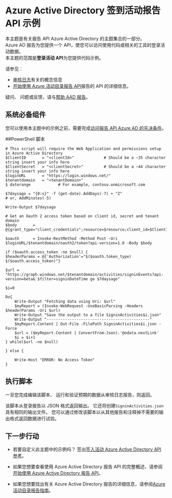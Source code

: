 <properties
    pageTitle="Azure Active Directory 签到活动报告 API 示例 |Microsoft Azure"
    description="如何开始使用 Azure 活动目录报告 API"
    services="active-directory"
    documentationCenter=""
    authors="dhanyahk"
    manager="femila"
    editor=""/>

<tags
    ms.service="active-directory"
    ms.devlang="na"
    ms.topic="article"
    ms.tgt_pltfrm="na"
    ms.workload="identity"
    ms.date="09/25/2016"
    ms.author="dhanyahk;markvi"/>

# <a name="azure-active-directory-sign-in-activity-report-api-samples"></a>Azure Active Directory 签到活动报告 API 示例

本主题是有关报告 API Azure Active Directory 的主题集合的一部分。  
Azure AD 报告为您提供一个 API，使您可以访问使用代码或相关的工具的登录活动数据。  
本主题的范围是**登录活动 API**为您提供代码示例。

请参见︰

- [审核日志](active-directory-reporting-azure-portal.md#audit-logs)有关的概念信息
- [开始使用 Azure 活动目录报告 API](active-directory-reporting-api-getting-started.md)报告的 API 的详细信息。

疑问、 问题或反馈，请与[帮助 AAD 报告](mailto:aadreportinghelp@microsoft.com)。


## <a name="prerequisites"></a>系统必备组件
您可以使用本主题中的示例之前，需要完成[访问报告 API Azure AD 的先决条件](active-directory-reporting-api-prerequisites.md)。  


##<a name="powershell-script"></a>PowerShell 脚本

    # This script will require the Web Application and permissions setup in Azure Active Directory
    $ClientID       = "<clientId>"             # Should be a ~35 character string insert your info here
    $ClientSecret   = "<clientSecret>"         # Should be a ~44 character string insert your info here
    $loginURL       = "https://login.windows.net/"
    $tenantdomain   = "<tenantDomain>"
    $ daterange            # For example, contoso.onmicrosoft.com

    $7daysago = "{0:s}" -f (get-date).AddDays(-7) + "Z"
    # or, AddMinutes(-5)

    Write-Output $7daysago

    # Get an Oauth 2 access token based on client id, secret and tenant domain
    $body       = @{grant_type="client_credentials";resource=$resource;client_id=$ClientID;client_secret=$ClientSecret}

    $oauth      = Invoke-RestMethod -Method Post -Uri $loginURL/$tenantdomain/oauth2/token?api-version=1.0 -Body $body

    if ($oauth.access_token -ne $null) {
    $headerParams = @{'Authorization'="$($oauth.token_type) $($oauth.access_token)"}

    $url = "https://graph.windows.net/$tenantdomain/activities/signinEvents?api-version=beta&`$filter=signinDateTime ge $7daysago"
    
    $i=0
    
    Do{
        Write-Output "Fetching data using Uri: $url"
        $myReport = (Invoke-WebRequest -UseBasicParsing -Headers $headerParams -Uri $url)
        Write-Output "Save the output to a file SigninActivities$i.json"
        Write-Output "---------------------------------------------"
        $myReport.Content | Out-File -FilePath SigninActivities$i.json -Force
        $url = ($myReport.Content | ConvertFrom-Json).'@odata.nextLink'
        $i = $i+1
    } while($url -ne $null)

    } else {
    
        Write-Host "ERROR: No Access Token"
    }




## <a name="executing-the-script"></a>执行脚本
一旦您完成编辑该脚本、 运行和验证预期的数据从审核日志报告，则返回。

该脚本从登录报告以 JSON 格式返回输出。 它还将创建`SigninActivities.json`具有相同的输出文件。 您可以通过修改该脚本以从其他报告和注释掉不需要的输出格式返回数据进行试验。



## <a name="next-steps"></a>下一步行动

- 若要自定义此主题中的示例吗？ 签出[签入活动 Azure Active Directory API 参考](active-directory-reporting-api-sign-in-activity-reference.md)。 

- 如果您想要查看使用 Azure Active Directory 报告 API 的完整概述，请参阅[开始使用 Azure Active Directory 报告 API](active-directory-reporting-api-getting-started.md)。

- 如果您想要找出有关 Azure Active Directory 报告的详细信息，请参阅[Azure 活动目录报告指南](active-directory-reporting-guide.md)。  